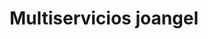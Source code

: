 ---
title: "Multiservicios joangel"
url: /puerto-la-cruz/multiservicios-joangel/
shop: reparación de automóviles
---